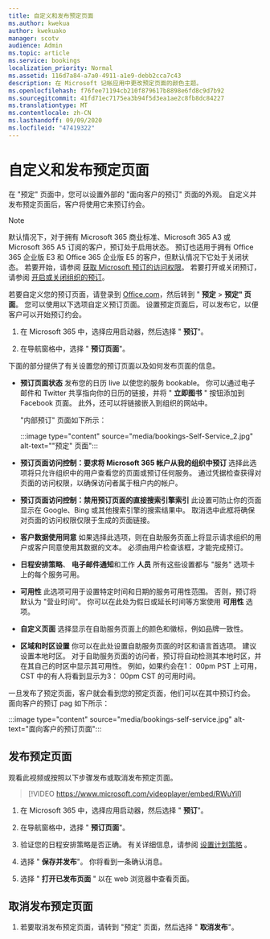 ```yaml
---
title: 自定义和发布预定页面
ms.author: kwekua
author: kwekuako
manager: scotv
audience: Admin
ms.topic: article
ms.service: bookings
localization_priority: Normal
ms.assetid: 116d7a84-a7a0-4911-a1e9-debb2cca7c43
description: 在 Microsoft 记帐应用中更改预定页面的颜色主题。
ms.openlocfilehash: f76fee71194cb210f879617b8898e6fd8c9d7b92
ms.sourcegitcommit: 41fd71ec7175ea3b94f5d3ea1ae2c8fb8dc84227
ms.translationtype: MT
ms.contentlocale: zh-CN
ms.lasthandoff: 09/09/2020
ms.locfileid: "47419322"
---
```

# <a name="customize-and-publish-your-booking-page"></a>自定义和发布预定页面

在 "预定" 页面中，您可以设置外部的 "面向客户的预订" 页面的外观。 自定义并发布预定页面后，客户将使用它来预订约会。

> [!NOTE]
> 默认情况下，对于拥有 Microsoft 365 商业标准、Microsoft 365 A3 或 Microsoft 365 A5 订阅的客户，预订处于启用状态。 预订也适用于拥有 Office 365 企业版 E3 和 Office 365 企业版 E5 的客户，但默认情况下它处于关闭状态。 若要开始，请参阅 [获取 Microsoft 预订的访问权限](get-access.md)。 若要打开或关闭预订，请参阅 [开启或关闭组织的预订](turn-bookings-on-or-off.md)。

若要自定义您的预订页面，请登录到 [Office.com](https://office.com)，然后转到 " **预定** \> **预定" 页面**。 您可以使用以下选项自定义预订页面。 设置预定页面后，可以发布它，以便客户可以开始预订约会。

1. 在 Microsoft 365 中，选择应用启动器，然后选择 " **预订**"。

2. 在导航窗格中，选择 " **预订页面**"。

下面的部分提供了有关设置您的预订页面以及如何发布页面的信息。

- **预订页面状态** 发布您的日历 live 以使您的服务 bookable。 你可以通过电子邮件和 Twitter 共享指向你的日历的链接，并将 " **立即图书** " 按钮添加到 Facebook 页面。 此外，还可以将链接嵌入到组织的网站中。

    "内部预订" 页面如下所示：

    :::image type="content" source="media/bookings-Self-Service_2.jpg" alt-text=""预定" 页面":::

- **预订页面访问控制：要求将 Microsoft 365 帐户从我的组织中预订**  选择此选项将只允许组织中的用户查看您的页面或预订任何服务。 通过凭据检查获得对页面的访问权限，以确保访问者属于租户内的帐户。

- **预订页面访问控制：禁用预订页面的直接搜索引擎索引** 此设置可防止你的页面显示在 Google、Bing 或其他搜索引擎的搜索结果中。 取消选中此框将确保对页面的访问权限仅限于生成的页面链接。

- **客户数据使用同意** 如果选择此选项，则在自助服务页面上将显示请求组织的用户或客户同意使用其数据的文本。 必须由用户检查该框，才能完成预订。

- **日程安排策略**、 **电子邮件通知**和工作 **人员** 所有这些设置都与 "服务" 选项卡上的每个服务可用。

- **可用性** 此选项可用于设置特定时间和日期的服务可用性范围。 否则，预订将默认为 "营业时间"。 你可以在此处为假日或延长时间等方案使用 **可用性** 选项。

- **自定义页面** 选择显示在自助服务页面上的颜色和徽标，例如品牌一致性。

- **区域和时区设置** 你可以在此处设置自助服务页面的时区和语言首选项。 建议设置本地时区。 对于自助服务页面的访问者，预订将自动检测其本地时区，并在其自己的时区中显示其可用性。 例如，如果约会在1： 00pm PST 上可用，CST 中的有人将看到显示为3： 00pm CST 的可用时间。

一旦发布了预定页面，客户就会看到您的预定页面，他们可以在其中预订约会。 面向客户的预订 pag 如下所示：

:::image type="content" source="media/bookings-self-service.jpg" alt-text="面向客户的预订页面":::

## <a name="publish-the-booking-page"></a>发布预定页面

观看此视频或按照以下步骤发布或取消发布预定页面。

> [!VIDEO https://www.microsoft.com/videoplayer/embed/RWuYil]

1. 在 Microsoft 365 中，选择应用启动器，然后选择 " **预订**"。

1. 在导航窗格中，选择 " **预订页面**"。

1. 验证您的日程安排策略是否正确。 有关详细信息，请参阅 [设置计划策略](set-scheduling-policies.md) 。

1. 选择 " **保存并发布**"。 你将看到一条确认消息。

1. 选择 " **打开已发布页面** " 以在 web 浏览器中查看页面。

## <a name="unpublish-the-booking-page"></a>取消发布预定页面

1. 若要取消发布预定页面，请转到 "预定" 页面，然后选择 " **取消发布**"。
